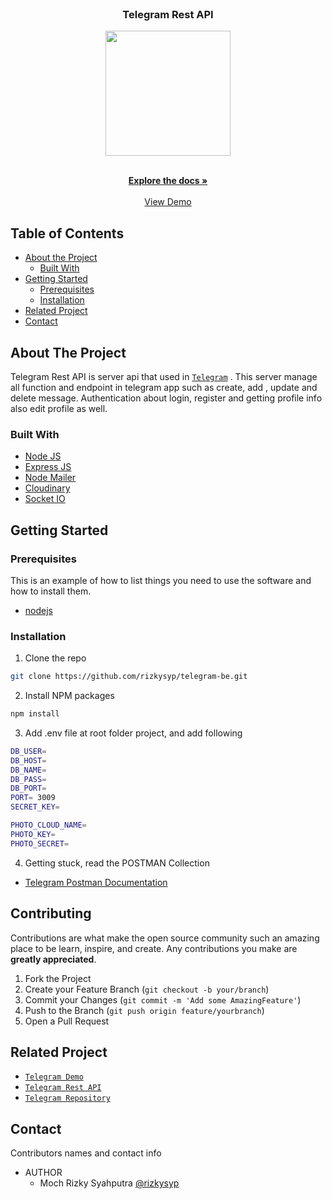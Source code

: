 <br />
<p align="center">

  <h3 align="center">Telegram Rest API</h3>
  <p align="center">
    <image align="center" width="200" src='./Logo.png' />
  </p>

  <p align="center">
    <br />
    <a href="https://github.com/rizkysyp/telegram-be.git"><strong>Explore the docs »</strong></a>
    <br />
    <br />
    <a href="https://telechat.rizkyproject.my.id">View Demo</a>
  </p>
</p>



<!-- TABLE OF CONTENTS -->
## Table of Contents

* [About the Project](#about-the-project)
  * [Built With](#built-with)
* [Getting Started](#getting-started)
  * [Prerequisites](#prerequisites)
  * [Installation](#installation)
* [Related Project](#related-project)
* [Contact](#contact)



<!-- ABOUT THE PROJECT -->
## About The Project


Telegram Rest API is server api that used in [`Telegram`](https://api-telechat.project.my.id/) . This server manage all function and endpoint in telegram app such as create, add , update and delete message.  Authentication about login, register and getting profile info also edit profile as well.


### Built With

* [Node JS](https://nodejs.org/en/docs/)
* [Express JS](https://expressjs.com/)
* [Node Mailer](https://nodemailer.com/)
* [Cloudinary](https://cloudinary.com/)
* [Socket IO](https://socket.io/docs/v4/)


<!-- GETTING STARTED -->
## Getting Started

### Prerequisites

This is an example of how to list things you need to use the software and how to install them.

* [nodejs](https://nodejs.org/en/download/)

### Installation

1. Clone the repo
```sh
git clone https://github.com/rizkysyp/telegram-be.git
```
2. Install NPM packages
```sh
npm install
```
3. Add .env file at root folder project, and add following
```sh
DB_USER=
DB_HOST=
DB_NAME=
DB_PASS=
DB_PORT=
PORT= 3009
SECRET_KEY=

PHOTO_CLOUD_NAME=
PHOTO_KEY=
PHOTO_SECRET=

```
4. Getting stuck, read the POSTMAN Collection
* [Telegram Postman Documentation](*)


<!-- CONTRIBUTING -->
## Contributing

Contributions are what make the open source community such an amazing place to be learn, inspire, and create. Any contributions you make are **greatly appreciated**.

1. Fork the Project
2. Create your Feature Branch (`git checkout -b your/branch`)
3. Commit your Changes (`git commit -m 'Add some AmazingFeature'`)
4. Push to the Branch (`git push origin feature/yourbranch`)
5. Open a Pull Request



<!-- RELATED PROJECT -->
## Related Project
* [`Telegram Demo`](https://telechat.rizkyproject.my.id/)
* [`Telegram Rest API`](https://api-telechat.rizkyproject.my.id)
* [`Telegram Repository`](https://github.com/rizkysyp/telegram-fe.git)


<!-- CONTACT -->
## Contact

Contributors names and contact info

* AUTHOR
  * Moch Rizky Syahputra [@rizkysyp](https://github.com/rizkysyp)
